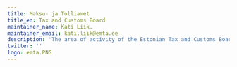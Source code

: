 ```yaml
---
title: Maksu- ja Tolliamet
title_en: Tax and Customs Board
maintainer_name: Kati Liik.
maintainer_email: kati.liik@emta.ee
description: 'The area of activity of the Estonian Tax and Customs Board includes administration of state revenues, implementation of national taxation and customs policies and protection of the society and legal economic activities.'
twitter: ''
logo: emta.PNG
---
```

